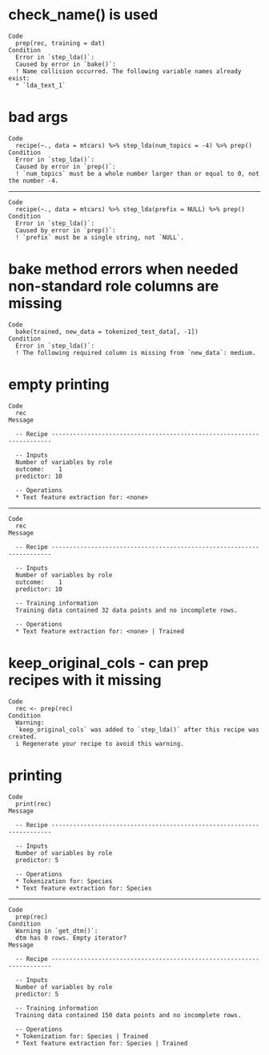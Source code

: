 # check_name() is used

    Code
      prep(rec, training = dat)
    Condition
      Error in `step_lda()`:
      Caused by error in `bake()`:
      ! Name collision occurred. The following variable names already exist:
      * `lda_text_1`

# bad args

    Code
      recipe(~., data = mtcars) %>% step_lda(num_topics = -4) %>% prep()
    Condition
      Error in `step_lda()`:
      Caused by error in `prep()`:
      ! `num_topics` must be a whole number larger than or equal to 0, not the number -4.

---

    Code
      recipe(~., data = mtcars) %>% step_lda(prefix = NULL) %>% prep()
    Condition
      Error in `step_lda()`:
      Caused by error in `prep()`:
      ! `prefix` must be a single string, not `NULL`.

# bake method errors when needed non-standard role columns are missing

    Code
      bake(trained, new_data = tokenized_test_data[, -1])
    Condition
      Error in `step_lda()`:
      ! The following required column is missing from `new_data`: medium.

# empty printing

    Code
      rec
    Message
      
      -- Recipe ----------------------------------------------------------------------
      
      -- Inputs 
      Number of variables by role
      outcome:    1
      predictor: 10
      
      -- Operations 
      * Text feature extraction for: <none>

---

    Code
      rec
    Message
      
      -- Recipe ----------------------------------------------------------------------
      
      -- Inputs 
      Number of variables by role
      outcome:    1
      predictor: 10
      
      -- Training information 
      Training data contained 32 data points and no incomplete rows.
      
      -- Operations 
      * Text feature extraction for: <none> | Trained

# keep_original_cols - can prep recipes with it missing

    Code
      rec <- prep(rec)
    Condition
      Warning:
      `keep_original_cols` was added to `step_lda()` after this recipe was created.
      i Regenerate your recipe to avoid this warning.

# printing

    Code
      print(rec)
    Message
      
      -- Recipe ----------------------------------------------------------------------
      
      -- Inputs 
      Number of variables by role
      predictor: 5
      
      -- Operations 
      * Tokenization for: Species
      * Text feature extraction for: Species

---

    Code
      prep(rec)
    Condition
      Warning in `get_dtm()`:
      dtm has 0 rows. Empty iterator?
    Message
      
      -- Recipe ----------------------------------------------------------------------
      
      -- Inputs 
      Number of variables by role
      predictor: 5
      
      -- Training information 
      Training data contained 150 data points and no incomplete rows.
      
      -- Operations 
      * Tokenization for: Species | Trained
      * Text feature extraction for: Species | Trained

